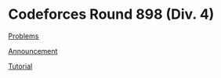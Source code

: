 # Codeforces Round 898 (Div. 4)

[Problems](https://codeforces.com/contest/1873)

[Announcement](https://codeforces.com/blog/entry/120602)

[Tutorial](https://codeforces.com/blog/entry/120634)
